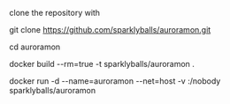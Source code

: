 clone the repository with 

git clone https://github.com/sparklyballs/auroramon.git

cd auroramon

docker build --rm=true -t sparklyballs/auroramon .

docker run -d --name=auroramon --net=host -v <path to data>:/nobody sparklyballs/auroramon
